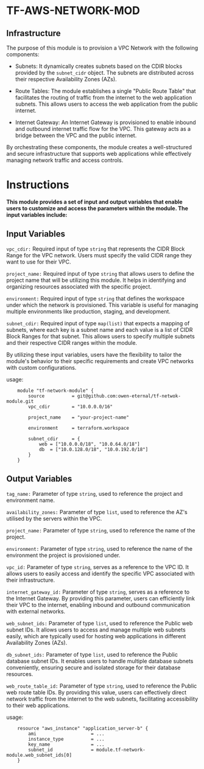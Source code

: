 # TF-AWS-NETWORK-MOD

## Infrastructure

The purpose of this module is to provision a VPC Network with the following components:

- Subnets: It dynamically creates subnets based on the CDIR blocks provided by the `subnet_cidr` object. The subnets are distributed across their respective Availability Zones (AZs).

- Route Tables: The module establishes a single "Public Route Table" that facilitates the routing of traffic from the internet to the web application subnets. This allows users to access the web application from the public internet.

- Internet Gateway: An Internet Gateway is provisioned to enable inbound and outbound internet traffic flow for the VPC. This gateway acts as a bridge between the VPC and the public internet.

By orchestrating these components, the module creates a well-structured and secure infrastructure that supports web applications while effectively managing network traffic and access controls.

# Instructions

**This module provides a set of input and output variables that enable users to customize and access the parameters within the module. The input variables include:**

## Input Variables

 `vpc_cdir:` Required input of type `string` that represents the CIDR Block Range for the VPC network. Users must specify the valid CIDR range they want to use for their VPC.

`project_name:` Required input of type `string` that allows users to define the project name that will be utilizing this module. It helps in identifying and organizing resources associated with the specific project.

`environment:` Required input of type `string` that defines the workspace under which the network is provisioned. This variable is useful for managing multiple environments like production, staging, and development.

`subnet_cdir:` Required input of type `map(list)` that expects a mapping of subnets, where each key is a subnet name and each value is a list of CIDR Block Ranges for that subnet. This allows users to specify multiple subnets and their respective CIDR ranges within the module.

By utilizing these input variables, users have the flexibility to tailor the module's behavior to their specific requirements and create VPC networks with custom configurations.

usage:

```hcl
    module "tf-network-module" {
        source          = git@github.com:owen-eternal/tf-netwok-module.git
        vpc_cdir        = "10.0.0.0/16"

        project_name    = "your-project-name"

        environment     = terraform.workspace

        subnet_cdir     = {
            web = ["10.0.0.0/18", "10.0.64.0/18"]
            db  = ["10.0.128.0/18", "10.0.192.0/18"]
        }
    }
```

## Output Variables

`tag_name:` Parameter of type `string`, used to reference the project and environment name.

`availability_zones:` Parameter of type `list`, used to reference the AZ's utilised by the servers within the VPC.

`project_name:` Parameter of type `string`, used to reference the name of the project.

`environment:` Parameter of type `string`, used to reference the name of the environment the project is provisioned under.

`vpc_id:` Parameter of type `string`, serves as a reference to the VPC ID. It allows users to easily access and identify the specific VPC associated with their infrastructure.

`internet_gateway_id:` Parameter of type `string`, serves as a reference to the Internet Gateway. By providing this parameter, users can efficiently link their VPC to the internet, enabling inbound and outbound communication with external networks.

`web_subnet_ids:` Parameter of type `list`, used to reference the Public web subnet IDs. It allows users to access and manage multiple web subnets easily, which are typically used for hosting web applications in different Availability Zones (AZs).

`db_subnet_ids:` Parameter of type `list`, used to reference the Public database subnet IDs. It enables users to handle multiple database subnets conveniently, ensuring secure and isolated storage for their database resources.

`web_route_table_id:` Parameter of type `string`, used to reference the Public web route table IDs. By providing this value, users can effectively direct network traffic from the internet to the web subnets, facilitating accessibility to their web applications.


usage:
```hcl
    resource "aws_instance" "application_server-b" {
        ami                    = ...
        instance_type          = ...
        key_name               = ...
        subnet_id              = module.tf-network-module.web_subnet_ids[0]
    }
```
